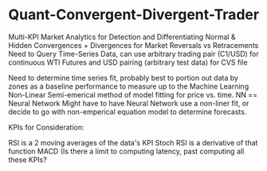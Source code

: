 # Quant-Convergent-Divergent-Trader
Multi-KPI Market Analytics for Detection and Differentiating Normal &amp; Hidden Convergences + Divergences for Market Reversals vs Retracements
Need to Query Time-Series Data, can use arbitrary trading pair (C1/USD) for continuous WTI Futures and USD pairing (arbitrary test data) for CVS file

Need to determine time series fit, probably best to portion out data by zones as a baseline performance to measure up to the Machine Learning Non-Linear Semi-emerical method of model fitting for price vs. time. 
NN == Neural Network 
Might have to have Neural Network use a non-liner fit, or decide to go with non-emperical equation model to determine forecasts.

KPIs for Consideration:

RSI is a 2 moving averages of the data's KPI
Stoch RSI is a derivative of that function
MACD (Is there a limit to computing latency, past computing all these KPIs?
